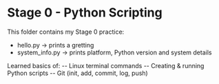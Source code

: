 # Stage 0 - Python Scripting
This folder contains my Stage 0 practice:
- hello.py -> prints a gretting
- system_info.py -> prints platform, Python version and system details

Learned basics of:
-- Linux terminal commands
-- Creating & running Python scripts
-- Git (init, add, commit, log, push)

